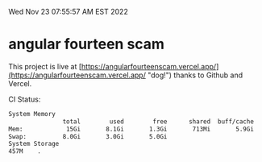 Wed Nov 23 07:55:57 AM EST 2022

# angular fourteen scam


This project is live at [https://angularfourteenscam.vercel.app/](https://angularfourteenscam.vercel.app/ "dog!") thanks to Github and Vercel.

CI Status: 

```bash
System Memory
               total        used        free      shared  buff/cache   available
Mem:            15Gi       8.1Gi       1.3Gi       713Mi       5.9Gi       6.2Gi
Swap:          8.0Gi       3.0Gi       5.0Gi
System Storage
457M	.
```
